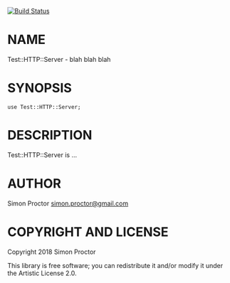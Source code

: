 [![Build Status](https://travis-ci.org/Scimon/p6-Test-HTTP-Server.svg?branch=master)](https://travis-ci.org/Scimon/p6-Test-HTTP-Server)

NAME
====

Test::HTTP::Server - blah blah blah

SYNOPSIS
========

    use Test::HTTP::Server;

DESCRIPTION
===========

Test::HTTP::Server is ...

AUTHOR
======

Simon Proctor <simon.proctor@gmail.com>

COPYRIGHT AND LICENSE
=====================

Copyright 2018 Simon Proctor

This library is free software; you can redistribute it and/or modify it under the Artistic License 2.0.
